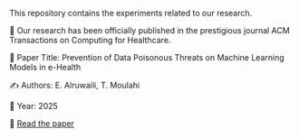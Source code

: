 This repository contains the  experiments related to our research.

📝 Our research has been officially published in the prestigious journal ACM Transactions on Computing for Healthcare.

📄 Paper Title: Prevention of Data Poisonous Threats on Machine Learning Models in e-Health  

✍️ Authors: E. Alruwaili, T. Moulahi  

📅 Year: 2025  

🔗 [Read the paper](https://doi.org/10.1145/3728369)
